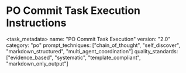 # PO Commit Task Execution Instructions

<task_metadata>
name: "PO Commit Task Execution"
version: "2.0"
category: "po"
prompt_techniques: ["chain_of_thought", "self_discover", "markdown_structured", "multi_agent_coordination"]
quality_standards: ["evidence_based", "systematic", "template_compliant", "markdown_only_output"]
<!-- task_metadata>

## Task Overview
When the user calls the `*commit` command, read this task file and execute the unified commit workflow to either:

- Generate a standardized commit message based on the project conclusion report and propose commit commands (when CI/CD PASSED), or
- Update `docs/specs/` using standardized templates and generate a CI/CD status report (when CI/CD FAILED).

Follow the workflow: `{project_root}/sunnycore/po/workflow/unified-commit-workflow.md`.
Enforce: `{project_root}/sunnycore/po/enforcement/commit-orchestrator-enforcement.md`.
CI/CD Status Orchestrator Enforce: `{project_root}/sunnycore/po/enforcement/ci-cd-status-orchestrator-enforcement.md`.

## Execution Steps (SELF-DISCOVER Framework)

### Step 1: Intent and Inputs (SELECT)
1. Confirm `*commit` intent and gather necessary paths and templates
2. Load enforcement, task, and templates listed in the workflow

### Step 2: Status Determination (ADAPT)
1. Determine CI/CD status from `{project_root}/docs/ci/ci-cd-status.(json|md)`
2. If unknown, produce a normalized status report and HALT commit proposal

### Step 3: Branch Execution (IMPLEMENT)
- If PASSED:
  1. Ensure completion report exists (trigger conclusion workflow if missing)
  2. Populate commit message using `commit-message-tmpl.yaml`
  3. Write message to `{project_root}/docs/commit/last-commit-message.md`
  4. Propose commands: `git add -A`, `git commit -F {message_file}`
- If FAILED:
  1. Generate `{project_root}/docs/ci/ci-cd-status-report.md` using template
  2. Update `docs/specs/requirements.md`, `design.md`, `task.md` using `specs-update-tmpl.yaml`
  3. Validate all updated docs strictly match `cursor prompt/specs.md` formatting

### Step 4: Validation and Handover (APPLY)
1. Validate outputs against enforcement gates (no placeholders, markdown only)
2. Record outputs and provide next-step guidance

## Deliverables and Paths
- Commit message (on pass): `{{project_root}}/docs/commit/last-commit-message.md`
- Proposed commands (on pass):
  - `git add -A`
  - `git commit -F {{project_root}}/docs/commit/last-commit-message.md`
- CI/CD status report (on fail): `{{project_root}}/docs/ci/ci-cd-status-report.md`
- Updated specs (on fail):
  - `{{project_root}}/docs/specs/requirements.md`
  - `{{project_root}}/docs/specs/design.md`
  - `{{project_root}}/docs/specs/task.md`

## Definition of Done (DoD)
- All mandatory files loaded and understood
- CI/CD status determined and documented
- On pass: Commit message generated via template and written to file; commands proposed
- On fail: Specs updated via template; CI/CD status report generated; formatting validated
- All deliverables are Markdown and template-compliant

## Best Practices
- Use Chain of Thought for branching decisions; keep deliverables Markdown
- Be strictly evidence-driven: reference completion report sections and CI artifacts
- Prefer parallelizable steps (status parse, template load) before branching


